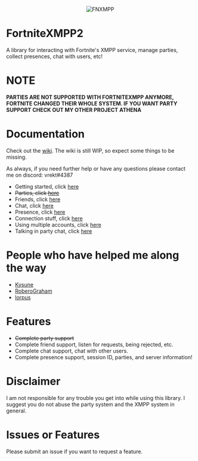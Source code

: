 <p align="center">
  <img src="https://i.imgur.com/xmvIXPz.jpg" alt="FNXMPP"/>
</p>

# FortniteXMPP2
A library for interacting with Fortnite's XMPP service, manage parties, collect presences, chat with users, etc!

# NOTE

**PARTIES ARE NOT SUPPORTED WITH FORTNITEXMPP ANYMORE, FORTNITE CHANGED THEIR WHOLE SYSTEM. IF YOU WANT PARTY SUPPORT CHECK OUT MY OTHER PROJECT ATHENA**

# Documentation
Check out the [wiki](https://github.com/Vrekt/FortniteXMPP2/wiki). The wiki is still WIP, so expect some things to be missing.

As always, if you need further help or have any questions please contact me on discord: vrekt#4387

- Getting started, click [here](https://github.com/Vrekt/FortniteXMPP2/wiki/Login-to-initialize-a-new-instance)
- ~~Parties, click [here](https://github.com/Vrekt/FortniteXMPP2/wiki/All-about-parties)~~
- Friends, click [here](https://github.com/Vrekt/FortniteXMPP2/wiki/How-to-listen-for-certain-friend-events)
- Chat, click [here](https://github.com/Vrekt/FortniteXMPP2/wiki/How-to-listen-and-reply-to-messages)
- Presence, click [here](https://github.com/Vrekt/FortniteXMPP2/wiki/Presence)
- Connection stuff, click [here](https://github.com/Vrekt/FortniteXMPP2/wiki/Roster-and-better-connection-handling)
- Using multiple accounts, click [here](https://github.com/Vrekt/FortniteXMPP2/wiki/Using-multiple-accounts)
- Talking in party chat, click [here](https://github.com/Vrekt/FortniteXMPP/wiki/How-to-talk-in-party-chat)

# People who have helped me along the way
- [Kysune](https://github.com/SzymonLisowiec)
- [RoberoGraham](https://github.com/RobertoGraham/fortnite-2)
- [lorpus](https://github.com/lorpus)

# Features 
- ~~Complete party support~~
- Complete friend support, listen for requests, being rejected, etc.
- Complete chat support, chat with other users.
- Complete presence support, session ID, parties, and server information!

# Disclaimer
I am not responsible for any trouble you get into while using this library. I suggest you do not abuse the party system and the XMPP system in general.

# Issues or Features
Please submit an issue if you want to request a feature.
